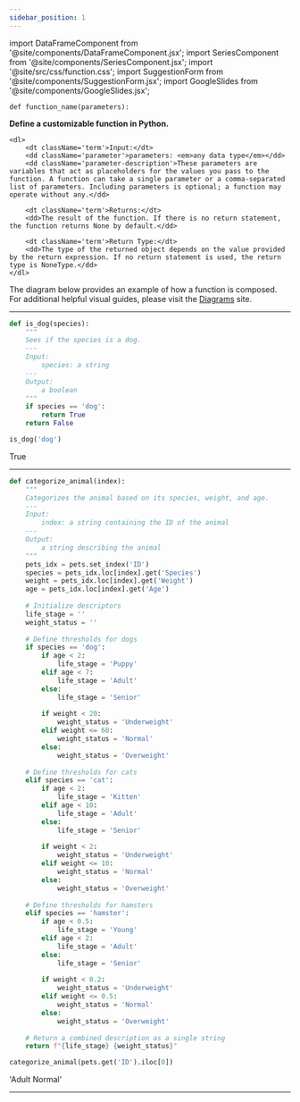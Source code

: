 ```yaml
---
sidebar_position: 1
---
```


import DataFrameComponent from '@site/components/DataFrameComponent.jsx';
import SeriesComponent from '@site/components/SeriesComponent.jsx';
import '@site/src/css/function.css';
import SuggestionForm from '@site/components/SuggestionForm.jsx';
import GoogleSlides from '@site/components/GoogleSlides.jsx';

<code>def function_name(parameters):</code>

<div className='base'>
    <p><strong>Define a customizable function in Python.</strong></p>

    <dl>
        <dt className='term'>Input:</dt>
        <dd className='parameter'>parameters: <em>any data type</em></dd>
        <dd className='parameter-description'>These parameters are variables that act as placeholders for the values you pass to the function. A function can take a single parameter or a comma-separated list of parameters. Including parameters is optional; a function may operate without any.</dd>

        <dt className='term'>Returns:</dt>
        <dd>The result of the function. If there is no return statement, the function returns None by default.</dd>

        <dt className='term'>Return Type:</dt>
        <dd>The type of the returned object depends on the value provided by the return expression. If no return statement is used, the return type is NoneType.</dd>
    </dl>
</div>

The diagram below provides an example of how a function is composed. For additional helpful visual guides, please visit the [Diagrams](https://dsc10.com/diagrams/) site.

<GoogleSlides
src="https://docs.google.com/presentation/d/e/2PACX-1vRisa4gt_LCTloFnQENLPQNzUU5l1MrRE34HANzlCatXV0AgANBDB1y2siv30MZl5ZpcAu3voH_f5JJ/embed?start=true&loop=false&delayms=3000&rm=minimal"
sourceLink="https://docs.google.com/presentation/d/1Yq3CwX3IGrnU66ip3riaXAEHYD_QI6cwmOoEV6GTxug/edit?usp=sharing"
/>

---

```python
def is_dog(species):
    """
    Sees if the species is a dog.
    ---
    Input:
        species: a string
    ---
    Output:
        a boolean
    """
    if species == 'dog':
        return True
    return False
```

```python
is_dog('dog')
```

True

---

```python
def categorize_animal(index):
    """
    Categorizes the animal based on its species, weight, and age.
    ---
    Input:
        index: a string containing the ID of the animal
    ---
    Output:
        a string describing the animal
    """
    pets_idx = pets.set_index('ID')
    species = pets_idx.loc[index].get('Species')
    weight = pets_idx.loc[index].get('Weight')
    age = pets_idx.loc[index].get('Age')
    
    # Initialize descriptors
    life_stage = ''
    weight_status = ''
    
    # Define thresholds for dogs
    if species == 'dog':
        if age < 2:
            life_stage = 'Puppy'
        elif age < 7:
            life_stage = 'Adult'
        else:
            life_stage = 'Senior'
        
        if weight < 20:
            weight_status = 'Underweight'
        elif weight <= 60:
            weight_status = 'Normal'
        else:
            weight_status = 'Overweight'
    
    # Define thresholds for cats
    elif species == 'cat':
        if age < 2:
            life_stage = 'Kitten'
        elif age < 10:
            life_stage = 'Adult'
        else:
            life_stage = 'Senior'
        
        if weight < 2:
            weight_status = 'Underweight'
        elif weight <= 10:
            weight_status = 'Normal'
        else:
            weight_status = 'Overweight'
    
    # Define thresholds for hamsters
    elif species == 'hamster':
        if age < 0.5:
            life_stage = 'Young'
        elif age < 2:
            life_stage = 'Adult'
        else:
            life_stage = 'Senior'
        
        if weight < 0.2:
            weight_status = 'Underweight'
        elif weight <= 0.5:
            weight_status = 'Normal'
        else:
            weight_status = 'Overweight'
    
    # Return a combined description as a single string
    return f"{life_stage} {weight_status}"
```

```python
categorize_animal(pets.get('ID').iloc[0])
```

'Adult Normal'


---
<SuggestionForm/>
